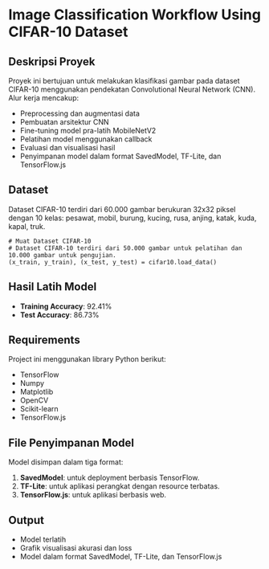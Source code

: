 # Image Classification Workflow Using CIFAR-10 Dataset

## Deskripsi Proyek
Proyek ini bertujuan untuk melakukan klasifikasi gambar pada dataset CIFAR-10 menggunakan pendekatan Convolutional Neural Network (CNN). Alur kerja mencakup:
- Preprocessing dan augmentasi data
- Pembuatan arsitektur CNN
- Fine-tuning model pra-latih MobileNetV2
- Pelatihan model menggunakan callback
- Evaluasi dan visualisasi hasil
- Penyimpanan model dalam format SavedModel, TF-Lite, dan TensorFlow.js

## Dataset
Dataset CIFAR-10 terdiri dari 60.000 gambar berukuran 32x32 piksel dengan 10 kelas: pesawat, mobil, burung, kucing, rusa, anjing, katak, kuda, kapal, truk.
```
# Muat Dataset CIFAR-10
# Dataset CIFAR-10 terdiri dari 50.000 gambar untuk pelatihan dan 10.000 gambar untuk pengujian.
(x_train, y_train), (x_test, y_test) = cifar10.load_data()
```

## Hasil Latih Model
- **Training Accuracy**: 92.41%
- **Test Accuracy**: 86.73%

## Requirements
Project ini menggunakan library Python berikut:
- TensorFlow
- Numpy
- Matplotlib
- OpenCV
- Scikit-learn
- TensorFlow.js

## File Penyimpanan Model
Model disimpan dalam tiga format:
1. **SavedModel**: untuk deployment berbasis TensorFlow.
2. **TF-Lite**: untuk aplikasi perangkat dengan resource terbatas.
3. **TensorFlow.js**: untuk aplikasi berbasis web.

## Output
- Model terlatih
- Grafik visualisasi akurasi dan loss
- Model dalam format SavedModel, TF-Lite, dan TensorFlow.js


